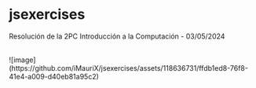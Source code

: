 # jsexercises

Resolución de la 2PC Introducción a la Computación - 03/05/2024


<br>
![image](https://github.com/iMauriX/jsexercises/assets/118636731/ffdb1ed8-76f8-41e4-a009-d40eb81a95c2)
